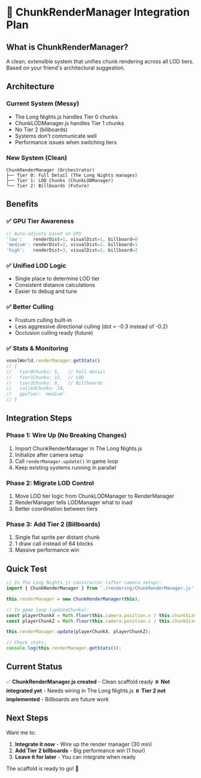 # 🎨 ChunkRenderManager Integration Plan

## What is ChunkRenderManager?

A clean, extensible system that unifies chunk rendering across all LOD tiers. Based on your friend's architectural suggestion.

## Architecture

### **Current System (Messy)**
- The Long Nights.js handles Tier 0 chunks
- ChunkLODManager.js handles Tier 1 chunks
- No Tier 2 (billboards)
- Systems don't communicate well
- Performance issues when switching tiers

### **New System (Clean)**
```
ChunkRenderManager (Orchestrator)
├── Tier 0: Full Detail (The Long Nights manages)
├── Tier 1: LOD Chunks (ChunkLODManager)
└── Tier 2: Billboards (Future)
```

## Benefits

### ✅ **GPU Tier Awareness**
```javascript
// Auto-adjusts based on GPU
'low':    renderDist=1, visualDist=1, billboard=0
'medium': renderDist=2, visualDist=1, billboard=1
'high':   renderDist=3, visualDist=2, billboard=2
```

### ✅ **Unified LOD Logic**
- Single place to determine LOD tier
- Consistent distance calculations
- Easier to debug and tune

### ✅ **Better Culling**
- Frustum culling built-in
- Less aggressive directional culling (dot < -0.3 instead of -0.2)
- Occlusion culling ready (future)

### ✅ **Stats & Monitoring**
```javascript
voxelWorld.renderManager.getStats()
// {
//   tier0Chunks: 5,   // Full detail
//   tier1Chunks: 12,  // LOD
//   tier2Chunks: 8,   // Billboards
//   culledChunks: 24,
//   gpuTier: 'medium'
// }
```

## Integration Steps

### Phase 1: Wire Up (No Breaking Changes)
1. Import ChunkRenderManager in The Long Nights.js
2. Initialize after camera setup
3. Call `renderManager.update()` in game loop
4. Keep existing systems running in parallel

### Phase 2: Migrate LOD Control
1. Move LOD tier logic from ChunkLODManager to RenderManager
2. RenderManager tells LODManager what to load
3. Better coordination between tiers

### Phase 3: Add Tier 2 (Billboards)
1. Single flat sprite per distant chunk
2. 1 draw call instead of 64 blocks
3. Massive performance win

## Quick Test

```javascript
// In The Long Nights.js constructor (after camera setup):
import { ChunkRenderManager } from './rendering/ChunkRenderManager.js';

this.renderManager = new ChunkRenderManager(this);

// In game loop (updateChunks):
const playerChunkX = Math.floor(this.camera.position.x / this.chunkSize);
const playerChunkZ = Math.floor(this.camera.position.z / this.chunkSize);

this.renderManager.update(playerChunkX, playerChunkZ);

// Check stats:
console.log(this.renderManager.getStats());
```

## Current Status

✅ **ChunkRenderManager.js created** - Clean scaffold ready
⏸️ **Not integrated yet** - Needs wiring in The Long Nights.js
⏸️ **Tier 2 not implemented** - Billboards are future work

## Next Steps

Want me to:
1. **Integrate it now** - Wire up the render manager (30 min)
2. **Add Tier 2 billboards** - Big performance win (1 hour)
3. **Leave it for later** - You can integrate when ready

The scaffold is ready to go! 🚀
